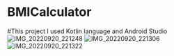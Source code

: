 # BMICalculator
#This project I used Kotlin language and Android Studio
![IMG_20220920_221248](https://user-images.githubusercontent.com/79467236/191345348-af6224e9-efe2-4bb1-9857-a46a875c40e6.jpg)
![IMG_20220920_221306](https://user-images.githubusercontent.com/79467236/191345358-32883386-1e46-4857-a49d-333209fd97cf.jpg)
![IMG_20220920_221322](https://user-images.githubusercontent.com/79467236/191345366-ac6be383-15d7-492c-9488-3699b6e8dea3.jpg)
